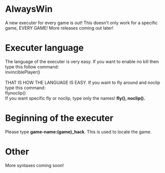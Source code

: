 # AlwaysWin
A new executer for every game is out! This doesn't only work for a specific game, EVERY GAME! More releases coming out later!

# Executer language
The language of the executer is very easy. If you want to enable no kill then type this follow command:
<br>
invinciblePlayer()
<br>
<br>
THAT IS HOW THE LANGUAGE IS EASY. If you want to fly around and noclip type this command:
<br>
flynoclip()
<br>
If you want specific fly or noclip, type only the names! **fly(), noclip().**

# Beginning of the executer
Please type **game-name:(game)_hack**. This is used to locate the game.

# Other
More syntaxes coming soon!
